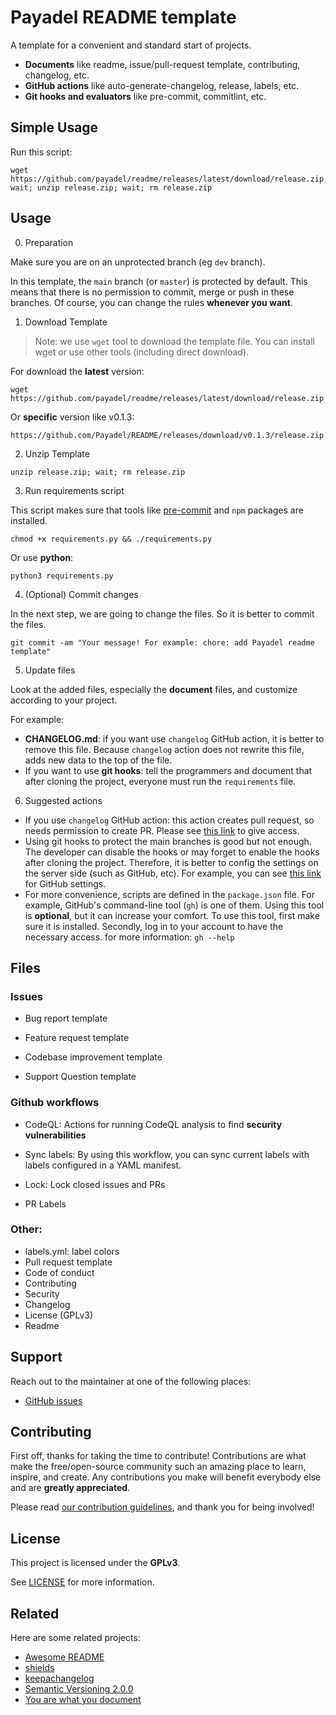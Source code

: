 # Payadel README template

A template for a convenient and standard start of projects.

- **Documents** like readme, issue/pull-request template, contributing, changelog, etc.
- **GitHub actions** like auto-generate-changelog, release, labels, etc.
- **Git hooks and evaluators** like pre-commit, commitlint, etc.

## Simple Usage

Run this script:
```shell
wget https://github.com/payadel/readme/releases/latest/download/release.zip; wait; unzip release.zip; wait; rm release.zip
```

## Usage

0. Preparation

Make sure you are on an unprotected branch (eg `dev` branch).

In this template, the `main` branch (or `master`) is protected by default. This means that there is no permission to
commit, merge or push in these branches. Of course, you can change the rules **whenever you want**.

1. Download Template

> Note: we use `wget` tool to download the template file. You can install wget or use other tools (including direct download).

For download the **latest** version:

```shell
wget https://github.com/payadel/readme/releases/latest/download/release.zip
```

Or **specific** version like v0.1.3:

```shell
https://github.com/Payadel/README/releases/download/v0.1.3/release.zip
```

2. Unzip Template

```shell
unzip release.zip; wait; rm release.zip
```

3. Run requirements script

This script makes sure that tools like [pre-commit](https://pre-commit.com/) and `npm` packages are installed.

```shell
chmod +x requirements.py && ./requirements.py
```

Or use **python**:

```shell
python3 requirements.py
```

4. (Optional) Commit changes

In the next step, we are going to change the files. So it is better to commit the files.

```shell
git commit -am "Your message! For example: chore: add Payadel readme template"
```

5. Update files

Look at the added files, especially the **document** files, and customize according to your project.

For example:
- **CHANGELOG.md**: if you want use `changelog` GitHub action, it is better to remove this file. Because `changelog` action does not rewrite this file, adds new data to the top of the file.
- If you want to use **git hooks**: tell the programmers and document that after cloning the project, everyone must run the `requirements` file.

6. Suggested actions

- If you use `changelog` GitHub action: this action creates pull request, so needs permission to create PR. Please see [this link](https://stackoverflow.com/a/73155199/9999187) to give access.
- Using git hooks to protect the main branches is good but not enough. The developer can disable the hooks or may forget to enable the hooks after cloning the project. Therefore, it is better to config the settings on the server side (such as GitHub, etc). For example, you can see [this link](https://docs.github.com/en/repositories/configuring-branches-and-merges-in-your-repository/defining-the-mergeability-of-pull-requests/managing-a-branch-protection-rule) for GitHub settings.
- For more convenience, scripts are defined in the `package.json` file. For example, GitHub's command-line tool (`gh`) is one of them. Using this tool is **optional**, but it can increase your comfort. To use this tool, first make sure it is installed. Secondly, log in to your account to have the necessary access. for more information: `gh --help`

## Files

### Issues

- Bug report template

- Feature request template

- Codebase improvement template

- Support Question template

### Github workflows

- CodeQL: Actions for running CodeQL analysis to find **security vulnerabilities**

- Sync labels: By using this workflow, you can sync current labels with labels configured in a YAML manifest.

- Lock: Lock closed issues and PRs

- PR Labels

### Other:

- labels.yml: label colors
- Pull request template
- Code of conduct
- Contributing
- Security
- Changelog
- License (GPLv3)
- Readme

## Support

Reach out to the maintainer at one of the following places:

- [GitHub issues](https://github.com/Payadel/Readme/issues/new?assignees=&labels=question&template=04_SUPPORT_QUESTION.md&title=support%3A+)

## Contributing

First off, thanks for taking the time to contribute! Contributions are what make the free/open-source community such an
amazing place to learn, inspire, and create. Any contributions you make will benefit everybody else and are **greatly
appreciated**.

Please read [our contribution guidelines](docs/CONTRIBUTING.md), and thank you for being involved!

## License

This project is licensed under the **GPLv3**.

See [LICENSE](LICENSE) for more information.

## Related

Here are some related projects:

- [Awesome README](https://github.com/matiassingers/awesome-readme)
- [shields](https://shields.io/)
- [keepachangelog](https://keepachangelog.com/en/1.0.0/)
- [Semantic Versioning 2.0.0](https://semver.org/)
- [You are what you document](https://www.ybrikman.com/writing/2014/05/05/you-are-what-you-document/)
